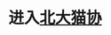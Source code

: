 # 进入[北大猫协](https://007DXR.github.io/JavaScript%20and%20Html%20Web%20Pages/final_project/association.html)


